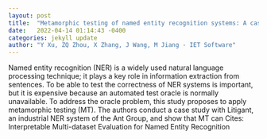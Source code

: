 ```yaml
---
layout: post
title:  "Metamorphic testing of named entity recognition systems: A case study"
date:   2022-04-14 01:14:43 -0400
categories: jekyll update
author: "Y Xu, ZQ Zhou, X Zhang, J Wang, M Jiang - IET Software"
---
```

Named entity recognition (NER) is a widely used natural language processing technique; it plays a key role in information extraction from sentences. To be able to test the correctness of NER systems is important, but it is expensive because an automated test oracle is normally unavailable. To address the oracle problem, this study proposes to apply metamorphic testing (MT). The authors conduct a case study with Litigant, an industrial NER system of the Ant Group, and show that MT can Cites: Interpretable Multi-dataset Evaluation for Named Entity Recognition